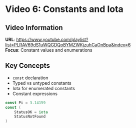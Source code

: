 # Video 6: Constants and Iota
## Video Information
**URL**: https://www.youtube.com/playlist?list=PLRAV69dS1uWQGDQoBYMZWKjzuhCaOnBpa&index=6  
**Focus**: Constant values and enumerations

## Key Concepts
- `const` declaration
- Typed vs untyped constants
- Iota for enumerated constants
- Constant expressions

```go
const Pi = 3.14159
const (
    StatusOK = iota
    StatusNotFound
)
```